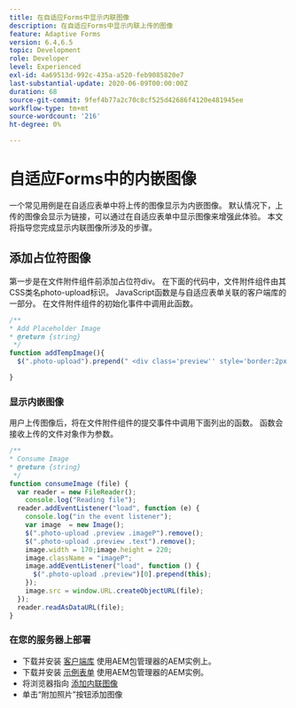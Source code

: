 ```yaml
---
title: 在自适应Forms中显示内联图像
description: 在自适应Forms中显示内联上传的图像
feature: Adaptive Forms
version: 6.4,6.5
topic: Development
role: Developer
level: Experienced
exl-id: 4a69513d-992c-435a-a520-feb9085820e7
last-substantial-update: 2020-06-09T00:00:00Z
duration: 68
source-git-commit: 9fef4b77a2c70c8cf525d42686f4120e481945ee
workflow-type: tm+mt
source-wordcount: '216'
ht-degree: 0%

---
```


# 自适应Forms中的内嵌图像

一个常见用例是在自适应表单中将上传的图像显示为内嵌图像。 默认情况下，上传的图像会显示为链接，可以通过在自适应表单中显示图像来增强此体验。 本文将指导您完成显示内联图像所涉及的步骤。

## 添加占位符图像

第一步是在文件附件组件前添加占位符div。 在下面的代码中，文件附件组件由其CSS类名photo-upload标识。 JavaScript函数是与自适应表单关联的客户端库的一部分。 在文件附件组件的初始化事件中调用此函数。

```javascript
/**
* Add Placeholder Image
* @return {string} 
 */
function addTempImage(){
  $(".photo-upload").prepend(" <div class='preview'' style='border:2px solid;height:225px;width:175px;text-align:center'><br><br><div class='text'>3.5mm * 4.5mm<br>2Mb max<br>Min 600dpi</div></div><br>");

}
```

### 显示内嵌图像

用户上传图像后，将在文件附件组件的提交事件中调用下面列出的函数。 函数会接收上传的文件对象作为参数。

```javascript
/**
* Consume Image
* @return {string} 
 */
function consumeImage (file) {
  var reader = new FileReader();
    console.log("Reading file");
  reader.addEventListener("load", function (e) {
    console.log("in the event listener");
    var image  = new Image();
    $(".photo-upload .preview .imageP").remove();
    $(".photo-upload .preview .text").remove();
    image.width = 170;image.height = 220;
    image.className = "imageP";
    image.addEventListener("load", function () {
      $(".photo-upload .preview")[0].prepend(this);
    });
    image.src = window.URL.createObjectURL(file);
  });
  reader.readAsDataURL(file); 
}
```

### 在您的服务器上部署

* 下载并安装 [客户端库](assets/inline-image-client-library.zip) 使用AEM包管理器的AEM实例上。
* 下载并安装 [示例表单](assets/inline-image-af.zip) 使用AEM包管理器的AEM实例。
* 将浏览器指向 [添加内联图像](http://localhost:4502/content/dam/formsanddocuments/addinlineimage/jcr:content?wcmmode=disabled)
* 单击“附加照片”按钮添加图像
